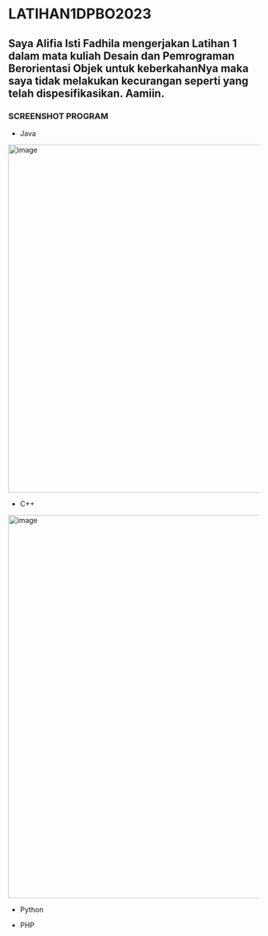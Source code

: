 # LATIHAN1DPBO2023

## Saya Alifia Isti Fadhila mengerjakan Latihan 1 dalam mata kuliah Desain dan Pemrograman Berorientasi Objek untuk keberkahanNya maka saya tidak melakukan kecurangan seperti yang telah dispesifikasikan. Aamiin.

### SCREENSHOT PROGRAM

* Java
<img width="697" alt="image" src="https://user-images.githubusercontent.com/99643681/219002830-17c11842-c0f5-4661-8e80-8cef70925bd1.png">

* C++
<img width="768" alt="image" src="https://user-images.githubusercontent.com/99643681/219002244-7e1f6d6f-954c-4cdb-a89b-1cd22602c0c9.png">

* Python

* PHP
